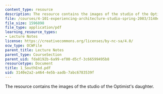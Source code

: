 ```yaml
---
content_type: resource
description: The resource contains the images of the studio of the Optimist's daughter.
file: /courses/4-101-experiencing-architecture-studio-spring-2003/3140e2a2a4644e5baadb7abc6783539f_1_SouthEnd.pdf
file_size: 1596898
file_type: application/pdf
learning_resource_types:
- Lecture Notes
license: https://creativecommons.org/licenses/by-nc-sa/4.0/
ocw_type: OCWFile
parent_title: Lecture Notes
parent_type: CourseSection
parent_uid: fda8192b-6a99-ef00-d5cf-3c66599495b8
resourcetype: Document
title: 1_SouthEnd.pdf
uid: 3140e2a2-a464-4e5b-aadb-7abc6783539f
---
```

The resource contains the images of the studio of the Optimist's daughter.